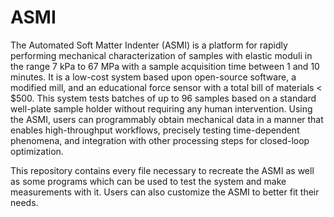 # ASMI
The Automated Soft Matter Indenter (ASMI) is a platform for rapidly performing mechanical characterization of samples with elastic moduli in the range 7 kPa to 67 MPa with a sample acquisition time between 1 and 10 minutes. It is a low-cost system based upon open-source software, a modified mill, and an educational force sensor with a total bill of materials < $500. This system tests batches of up to 96 samples based on a standard well-plate sample holder without requiring any human intervention. Using the ASMI, users can programmably obtain mechanical data in a manner that enables high-throughput workflows, precisely testing time-dependent phenomena, and integration with other processing steps for closed-loop optimization.

This repository contains every file necessary to recreate the ASMI as well as some programs which can be used to test the system and make measurements with it. Users can also customize the ASMI to better fit their needs.

